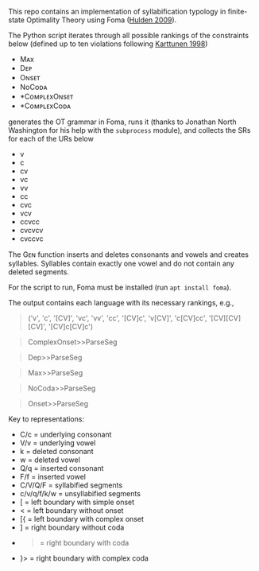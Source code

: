 This repo contains an implementation of syllabification typology in finite-state Optimality Theory using Foma ([Hulden 2009](http://hdl.handle.net/10150/196112)).

The Python script iterates through all possible rankings of the constraints below (defined up to ten violations following [Karttunen 1998](https://aclanthology.org/W98-1301/))

* Mᴀx
* Dᴇᴘ
* Oɴsᴇᴛ
* NᴏCᴏᴅᴀ
* *CᴏᴍᴘʟᴇxOɴsᴇᴛ
* *CᴏᴍᴘʟᴇxCᴏᴅᴀ

generates the OT grammar in Foma, runs it (thanks to Jonathan North Washington for his help with the ``subprocess`` module), and collects the SRs for each of the URs below

* v
* c
* cv
* vc
* vv
* cc
* cvc
* vcv
* ccvcc
* cvcvcv
* cvccvc

The Gᴇɴ function inserts and deletes consonants and vowels and creates syllables. Syllables contain exactly one vowel and do not contain any deleted segments.

For the script to run, Foma must be installed (run ``apt install foma``).

The output contains each language with its necessary rankings, e.g.,

> ('v', 'c', '[CV]', 'vc', 'vv', 'cc', '[CV]c', 'v[CV]', 'c[CV]cc', '[CV][CV][CV]', '[CV]c[CV]c')

> ComplexOnset>>ParseSeg

> Dep>>ParseSeg

> Max>>ParseSeg

> NoCoda>>ParseSeg

> Onset>>ParseSeg

Key to representations:

* C/c = underlying consonant
* V/v = underlying vowel
* k = deleted consonant
* w = deleted vowel
* Q/q = inserted consonant
* F/f = inserted vowel
* C/V/Q/F = syllabified segments
* c/v/q/f/k/w = unsyllabified segments
* [ = left boundary with simple onset
* < = left boundary without onset
* [{ = left boundary with complex onset
* ] = right boundary without coda
* > = right boundary with coda
* }> = right boundary with complex coda
